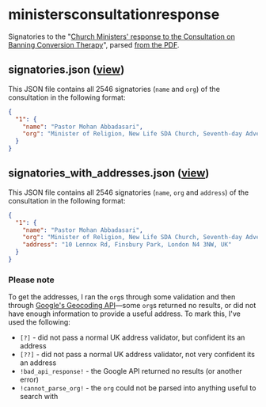 # ministersconsultationresponse
Signatories to the "[Church Ministers' response to the Consultation on Banning Conversion Therapy](https://web.archive.org/web/20220216103235/https://ministersconsultationresponse.com/signatories/)", parsed [from the PDF](https://web.archive.org/web/20220215102757/https://ministersconsultationresponse.com/wp-content/uploads/2022/01/Dear-Secretary-of-State-Letter-from-2546-signatories-to-the-consultation-on-banning-conversion-therapy.pdf).

## signatories.json ([view](signatories.json))
This JSON file contains all 2546 signatories (`name` and `org`) of the consultation in the following format:
```json
{
  "1": {
    "name": "Pastor Mohan Abbadasari",
    "org": "Minister of Religion, New Life SDA Church, Seventh-day Adventist."
  }
}
```

## signatories_with_addresses.json ([view](signatories_with_addresses.json))
This JSON file contains all 2546 signatories (`name`, `org` and `address`) of the consultation in the following format:
```json
{
  "1": {
    "name": "Pastor Mohan Abbadasari",
    "org": "Minister of Religion, New Life SDA Church, Seventh-day Adventist.",
    "address": "10 Lennox Rd, Finsbury Park, London N4 3NW, UK"
  }
}
```

### Please note
To get the addresses, I ran the `org`s through some validation and then through [Google's Geocoding API](https://developers.google.com/maps/documentation/geocoding?hl=en_GB)—some `org`s returned no results, or did not have enough information to provide a useful address. To mark this, I've used the following:
 - `[?]` - did not pass a normal UK address validator, but confident its an address
 - `[??]` - did not pass a normal UK address validator, not very confident its an address
 - `!bad_api_response!` - the Google API returned no results (or another error)
 - `!cannot_parse_org!` - the `org` could not be parsed into anything useful to search with
